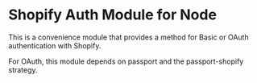 # Shopify Auth Module for Node

This is a convenience module that provides a method for Basic or OAuth authentication with Shopify.

For OAuth, this module depends on passport and the passport-shopify strategy.